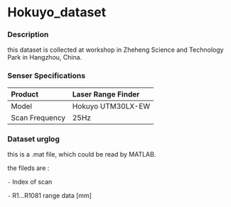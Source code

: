 # Hokuyo_dataset
### Description
this dataset is collected at workshop in Zheheng Science and Technology Park in Hangzhou, China.

### Senser Specifications
| Product | Laser Range Finder |
:----|:----|
| Model | Hokuyo UTM30LX-EW |
| Scan Frequency | 25Hz |

### Dataset urglog
this is a .mat file, which could be read by MATLAB.

the fileds are :

`-` Index of scan

`-` R1...R1081 range data [mm]
